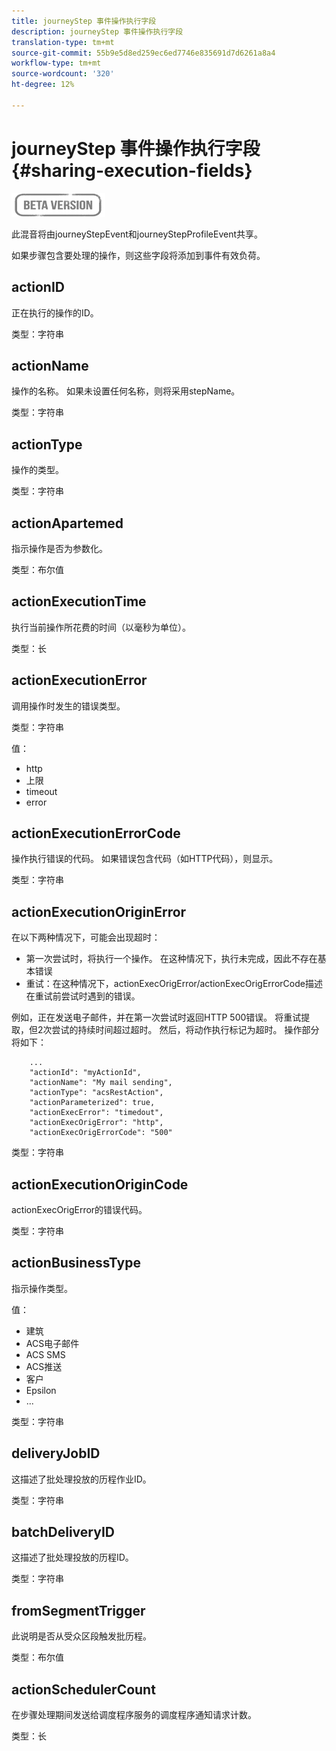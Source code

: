 ```yaml
---
title: journeyStep 事件操作执行字段
description: journeyStep 事件操作执行字段
translation-type: tm+mt
source-git-commit: 55b9e5d8ed259ec6ed7746e835691d7d6261a8a4
workflow-type: tm+mt
source-wordcount: '320'
ht-degree: 12%

---
```


# journeyStep 事件操作执行字段 {#sharing-execution-fields}

![](../assets/do-not-localize/badge.png)

此混音将由journeyStepEvent和journeyStepProfileEvent共享。

如果步骤包含要处理的操作，则这些字段将添加到事件有效负荷。

## actionID

正在执行的操作的ID。

类型：字符串

## actionName

操作的名称。 如果未设置任何名称，则将采用stepName。

类型：字符串

## actionType

操作的类型。

类型：字符串

## actionApartemed

指示操作是否为参数化。

类型：布尔值

## actionExecutionTime

执行当前操作所花费的时间（以毫秒为单位）。

类型：长

## actionExecutionError

调用操作时发生的错误类型。

类型：字符串

值：
* http
* 上限
* timeout
* error

## actionExecutionErrorCode

操作执行错误的代码。 如果错误包含代码（如HTTP代码），则显示。

类型：字符串

## actionExecutionOriginError

在以下两种情况下，可能会出现超时：

* 第一次尝试时，将执行一个操作。 在这种情况下，执行未完成，因此不存在基本错误
* 重试：在这种情况下，actionExecOrigError/actionExecOrigErrorCode描述在重试前尝试时遇到的错误。

例如，正在发送电子邮件，并在第一次尝试时返回HTTP 500错误。 将重试提取，但2次尝试的持续时间超过超时。 然后，将动作执行标记为超时。 操作部分将如下：

```
    ...
    "actionId": "myActionId",
    "actionName": "My mail sending",
    "actionType": "acsRestAction",
    "actionParameterized": true,
    "actionExecError": "timedout",
    "actionExecOrigError": "http",
    "actionExecOrigErrorCode": "500"
```

类型：字符串

## actionExecutionOriginCode

actionExecOrigError的错误代码。

类型：字符串

## actionBusinessType

指示操作类型。

值：

* 建筑
* ACS电子邮件
* ACS SMS
* ACS推送
* 客户
* Epsilon
* ...

类型：字符串

## deliveryJobID

这描述了批处理投放的历程作业ID。

类型：字符串

## batchDeliveryID

这描述了批处理投放的历程ID。

类型：字符串

## fromSegmentTrigger

此说明是否从受众区段触发批历程。

类型：布尔值

## actionSchedulerCount

在步骤处理期间发送给调度程序服务的调度程序通知请求计数。

类型：长
